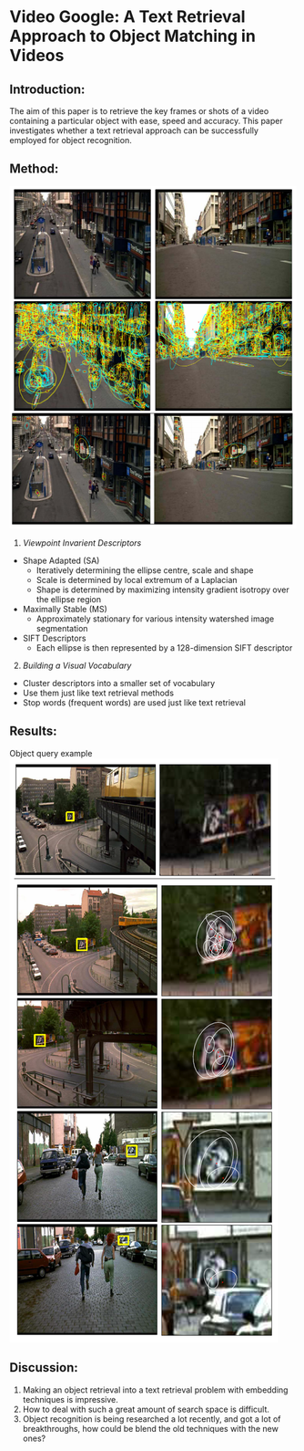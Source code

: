 # Video Google: A Text Retrieval Approach to Object Matching in Videos

## Introduction:

The aim of this paper is to retrieve the key frames or shots of a video containing a particular object with ease, speed and accuracy. This paper investigates whether a text retrieval approach can be successfully employed for object recognition.

## Method:

![](./figure/video_google-a_text_retrieval_approach_to_object_matching_in_videos.png)


1. *Viewpoint Invarient Descriptors*
- Shape Adapted (SA)
	- Iteratively determining the ellipse centre, scale and shape
	- Scale is determined by local extremum of a Laplacian
	- Shape is determined by maximizing intensity gradient isotropy over the ellipse region
- Maximally Stable (MS)
	- Approximately stationary for various intensity watershed image segmentation
- SIFT Descriptors
	- Each ellipse is then represented by a 128-dimension SIFT descriptor

2. *Building a Visual Vocabulary*
- Cluster descriptors into a smaller set of vocabulary
- Use them just like text retrieval methods
- Stop words (frequent words) are used just like text retrieval

## Results:

Object query example 
![](./figure/video_google-a_text_retrieval_approach_to_object_matching_in_videos_result.png)


## Discussion:

1. Making an object retrieval into a text retrieval problem with embedding techniques is impressive.
2. How to deal with such a great amount of search space is difficult.
3. Object recognition is being researched a lot recently, and got a lot of breakthroughs, how could be blend the old techniques with the new ones?